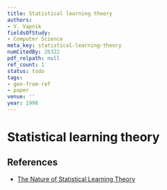 ```yaml
---
title: Statistical learning theory
authors:
- V. Vapnik
fieldsOfStudy:
- Computer Science
meta_key: statistical-learning-theory
numCitedBy: 26322
pdf_relpath: null
ref_count: 1
status: todo
tags:
- gen-from-ref
- paper
venue: ''
year: 1998
---
```


# Statistical learning theory

## References

- [The Nature of Statistical Learning Theory](./the-nature-of-statistical-learning-theory.md)
